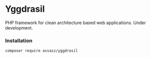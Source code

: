 # Yggdrasil

PHP framework for clean architecture based web applications. Under development.

### Installation

```
composer require assasz/yggdrasil
```